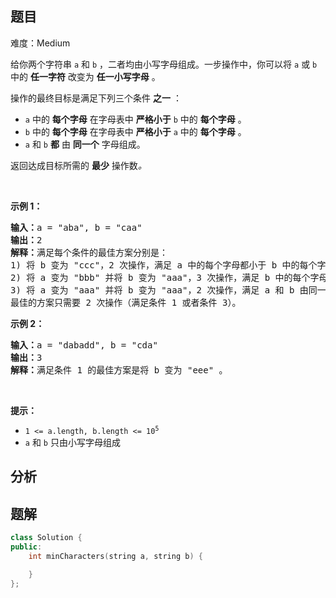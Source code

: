
## 题目
难度：Medium
<p>给你两个字符串 <code>a</code> 和 <code>b</code> ，二者均由小写字母组成。一步操作中，你可以将 <code>a</code> 或 <code>b</code> 中的 <strong>任一字符</strong> 改变为 <strong>任一小写字母</strong> 。</p>

<p>操作的最终目标是满足下列三个条件 <strong>之一</strong> ：</p>

<ul>
	<li><code>a</code> 中的 <strong>每个字母</strong> 在字母表中 <strong>严格小于</strong> <code>b</code> 中的 <strong>每个字母</strong> 。</li>
	<li><code>b</code> 中的 <strong>每个字母</strong> 在字母表中 <strong>严格小于</strong> <code>a</code> 中的 <strong>每个字母</strong> 。</li>
	<li><code>a</code> 和 <code>b</code> <strong>都</strong> 由 <strong>同一个</strong> 字母组成。</li>
</ul>

<p>返回达成目标所需的 <strong>最少</strong> 操作数<em>。</em></p>

<p> </p>

<p><strong>示例 1：</strong></p>

<pre><strong>输入：</strong>a = "aba", b = "caa"
<strong>输出：</strong>2
<strong>解释：</strong>满足每个条件的最佳方案分别是：
1) 将 b 变为 "ccc"，2 次操作，满足 a 中的每个字母都小于 b 中的每个字母；
2) 将 a 变为 "bbb" 并将 b 变为 "aaa"，3 次操作，满足 b 中的每个字母都小于 a 中的每个字母；
3) 将 a 变为 "aaa" 并将 b 变为 "aaa"，2 次操作，满足 a 和 b 由同一个字母组成。
最佳的方案只需要 2 次操作（满足条件 1 或者条件 3）。
</pre>

<p><strong>示例 2：</strong></p>

<pre><strong>输入：</strong>a = "dabadd", b = "cda"
<strong>输出：</strong>3
<strong>解释：</strong>满足条件 1 的最佳方案是将 b 变为 "eee" 。
</pre>

<p> </p>

<p><strong>提示：</strong></p>

<ul>
	<li><code>1 &lt;= a.length, b.length &lt;= 10<sup>5</sup></code></li>
	<li><code>a</code> 和 <code>b</code> 只由小写字母组成</li>
</ul>

## 分析

## 题解
```cpp
class Solution {
public:
    int minCharacters(string a, string b) {

    }
};
```